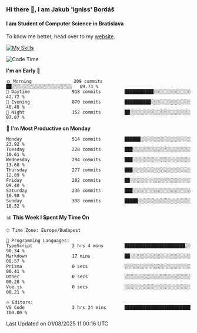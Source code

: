 ### Hi there 👋, I am Jakub 'igniss' Bordáš

#### I am Student of Computer Science in Bratislava
To know me better, head over to my [website](https://bordas.sk).

[![My Skills](https://skillicons.dev/icons?i=js,typescript,html,css,figma,svelte,vue,next,postgresql,nest,express,nodejs)](https://bordas.sk)


<!--START_SECTION:waka-->
![Code Time](http://img.shields.io/badge/Code%20Time-2%2C001%20hrs%2014%20mins-blue)

**I'm an Early 🐤** 

```text
🌞 Morning                209 commits         ██░░░░░░░░░░░░░░░░░░░░░░░   09.73 % 
🌆 Daytime                918 commits         ███████████░░░░░░░░░░░░░░   42.72 % 
🌃 Evening                870 commits         ██████████░░░░░░░░░░░░░░░   40.48 % 
🌙 Night                  152 commits         ██░░░░░░░░░░░░░░░░░░░░░░░   07.07 % 
```
📅 **I'm Most Productive on Monday** 

```text
Monday                   514 commits         ██████░░░░░░░░░░░░░░░░░░░   23.92 % 
Tuesday                  228 commits         ███░░░░░░░░░░░░░░░░░░░░░░   10.61 % 
Wednesday                294 commits         ███░░░░░░░░░░░░░░░░░░░░░░   13.68 % 
Thursday                 277 commits         ███░░░░░░░░░░░░░░░░░░░░░░   12.89 % 
Friday                   202 commits         ██░░░░░░░░░░░░░░░░░░░░░░░   09.40 % 
Saturday                 236 commits         ███░░░░░░░░░░░░░░░░░░░░░░   10.98 % 
Sunday                   398 commits         █████░░░░░░░░░░░░░░░░░░░░   18.52 % 
```


📊 **This Week I Spent My Time On** 

```text
🕑︎ Time Zone: Europe/Budapest

💬 Programming Languages: 
TypeScript               3 hrs 4 mins        ███████████████████████░░   90.34 % 
Markdown                 17 mins             ██░░░░░░░░░░░░░░░░░░░░░░░   08.57 % 
Prisma                   0 secs              ░░░░░░░░░░░░░░░░░░░░░░░░░   00.41 % 
Other                    0 secs              ░░░░░░░░░░░░░░░░░░░░░░░░░   00.28 % 
Vue.js                   0 secs              ░░░░░░░░░░░░░░░░░░░░░░░░░   00.21 % 

🔥 Editors: 
VS Code                  3 hrs 24 mins       █████████████████████████   100.00 % 
```


 Last Updated on 01/08/2025 11:00:16 UTC
<!--END_SECTION:waka-->
